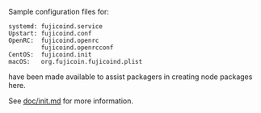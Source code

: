 Sample configuration files for:
```
systemd: fujicoind.service
Upstart: fujicoind.conf
OpenRC:  fujicoind.openrc
         fujicoind.openrcconf
CentOS:  fujicoind.init
macOS:   org.fujicoin.fujicoind.plist
```
have been made available to assist packagers in creating node packages here.

See [doc/init.md](../../doc/init.md) for more information.
